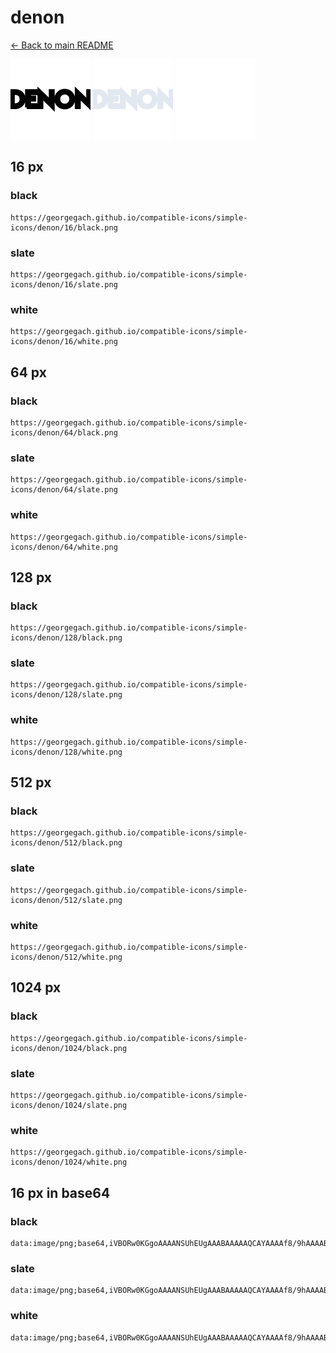 # denon

[← Back to main README](../../README.md)


<img src="./128/black.png" width="128" alt="denon black icon" />
<img src="./128/slate.png" width="128" alt="denon slate icon" />
<img src="./128/white.png" width="128" alt="denon white icon" />

## 16 px

### black
```
https://georgegach.github.io/compatible-icons/simple-icons/denon/16/black.png
```

### slate
```
https://georgegach.github.io/compatible-icons/simple-icons/denon/16/slate.png
```

### white
```
https://georgegach.github.io/compatible-icons/simple-icons/denon/16/white.png
```

## 64 px

### black
```
https://georgegach.github.io/compatible-icons/simple-icons/denon/64/black.png
```

### slate
```
https://georgegach.github.io/compatible-icons/simple-icons/denon/64/slate.png
```

### white
```
https://georgegach.github.io/compatible-icons/simple-icons/denon/64/white.png
```

## 128 px

### black
```
https://georgegach.github.io/compatible-icons/simple-icons/denon/128/black.png
```

### slate
```
https://georgegach.github.io/compatible-icons/simple-icons/denon/128/slate.png
```

### white
```
https://georgegach.github.io/compatible-icons/simple-icons/denon/128/white.png
```

## 512 px

### black
```
https://georgegach.github.io/compatible-icons/simple-icons/denon/512/black.png
```

### slate
```
https://georgegach.github.io/compatible-icons/simple-icons/denon/512/slate.png
```

### white
```
https://georgegach.github.io/compatible-icons/simple-icons/denon/512/white.png
```

## 1024 px

### black
```
https://georgegach.github.io/compatible-icons/simple-icons/denon/1024/black.png
```

### slate
```
https://georgegach.github.io/compatible-icons/simple-icons/denon/1024/slate.png
```

### white
```
https://georgegach.github.io/compatible-icons/simple-icons/denon/1024/white.png
```

## 16 px in base64

### black
```
data:image/png;base64,iVBORw0KGgoAAAANSUhEUgAAABAAAAAQCAYAAAAf8/9hAAAABmJLR0QA/wD/AP+gvaeTAAAArUlEQVQ4je3QPWqCQRSF4QdFxU6I4ALMAuzcgJuwsA+CewhYpBP34FIs7WystBLRwh/QQqNomit84AexsfOF4V7mzD1zZnjzMqope/moJXwkhRs26ER/wxXfaGKOPi7Yo40ZKljAFl2cY3iJCX4xwikM6/jBMdYK+wwyiSQwDrMpaomkBeTiXCFuL94H12jhkHjGAI1I0wvTHb5CL2OY8lcPfEbNpmi5Zwze/MMfDmIrT3Tqz/UAAAAASUVORK5CYII=
```

### slate
```
data:image/png;base64,iVBORw0KGgoAAAANSUhEUgAAABAAAAAQCAYAAAAf8/9hAAAABmJLR0QA/wD/AP+gvaeTAAAA8klEQVQ4je2RMUoDURRFz/0/Y9BCBJcQW4NtFpDCzj1oJTYBQTshrY0El+EWrG0CopDCQoUxiGMzE0Esov/aTJoUamOXU55bvMe9sOB/yIuqNe9GIy8BPJbl2nj8tj7zyl8qY0rLJ0KD2tt2Xwp3KJ3K4QL5wPYH9hGKh5+KnYan18qLqsQ6l3xs00AqnFwiWkI3hjZ2FqQOaCfZPckIT0ArwSYAJOT6+q3EFHMP3pq96pCaVsqCMNAEPSMtB8Eq9n6EXfA7dhfYDPIwim3wg6QzrEusPaevHkBMoZtSuvq10KfXyUZdSpzPhnb2x10W/MQ36HFwacRaw0YAAAAASUVORK5CYII=
```

### white
```
data:image/png;base64,iVBORw0KGgoAAAANSUhEUgAAABAAAAAQCAYAAAAf8/9hAAAABmJLR0QA/wD/AP+gvaeTAAAAtUlEQVQ4je3QPUqDURSE4SEhhnQBBRdgFpDODbiJFPYiuAfBIp24hyzFMp2NlVYStPAHYqFGfNKc4FcEYmOXFy4DZ+49zNxky/+AgzWzndI+dpsGvODMLz84xwgPuMI35jjFPfYxC15xgUU9fsQtvjDFZy08xBgfdZ4wbyVprcKU3iRZJLlLMmy06Cbp1L1uklmS3qrCM47x3qgxwVGluayEbzgpfw/Xf/nQQWl7jdfZuGDLZpZP2c+qi/ygxwAAAABJRU5ErkJggg==
```

